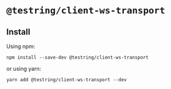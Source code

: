 # `@testring/client-ws-transport`



## Install
Using npm:

```
npm install --save-dev @testring/client-ws-transport
```

or using yarn:

```
yarn add @testring/client-ws-transport --dev
```